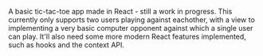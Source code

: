 A basic tic-tac-toe app made in React - still a work in progress. This currently only supports two users playing against eachother, with a view to implementing a very basic computer opponent against which a single user can play. It'll also need some more modern React features implemented, such as hooks and the context API.
